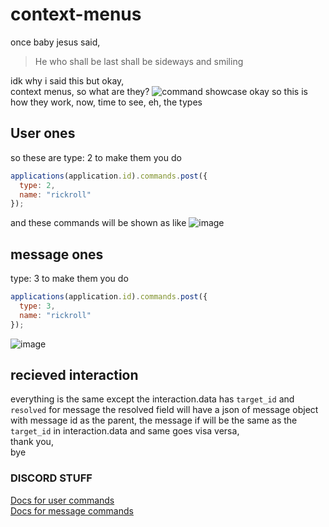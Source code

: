 # context-menus
once baby jesus said, 
> He who shall be last shall be sideways and smiling  

idk why i said this but okay,  
context menus, so what are they?
![command showcase](https://cdn.discordapp.com/attachments/767941058138996766/870618022207971368/image0.gif)
okay so this is how they work, now, time to see, eh, the types
## User ones
so these are
type: 2
to make them you do 
```js
applications(application.id).commands.post({
  type: 2,
  name: "rickroll"
});
```
and these commands will be shown as like
![image](https://user-images.githubusercontent.com/72088954/128939531-db3c3f65-f051-4f6b-bac9-fa223358f341.png)
## message ones
type: 3
to make them you do 
```js
applications(application.id).commands.post({
  type: 3,
  name: "rickroll"
});
```
![image](https://user-images.githubusercontent.com/72088954/128939840-9595f475-44ab-4133-b06a-d0e5601000a2.png)

## recieved interaction
everything is the same except the interaction.data has `target_id` and `resolved`
for message the resolved field will have a json of message object with message id as the parent, the message if will be the same as the `target_id` in interaction.data and same goes visa versa,  
thank you,  
bye  
### DISCORD STUFF
[Docs for user commands](https://discord.com/developers/docs/interactions/application-commands#user-commands)  
[Docs for message commands](https://discord.com/developers/docs/interactions/application-commands#message-commands)
